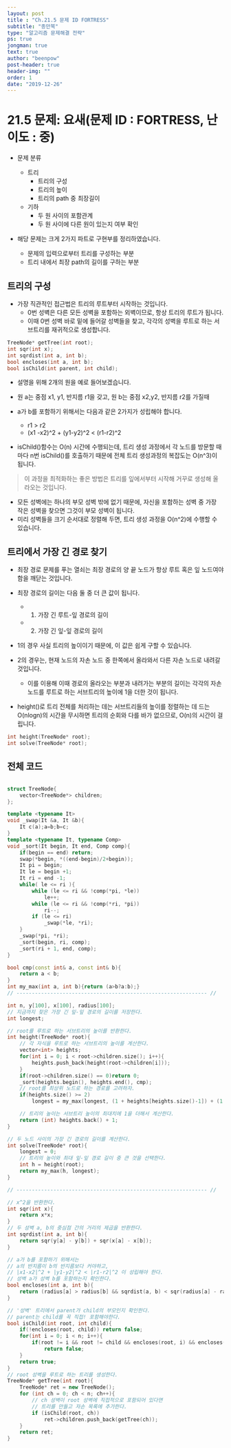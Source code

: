 ```yaml
---
layout: post
title : "Ch.21.5 문제 ID FORTRESS"
subtitle: "종만북"
type: "알고리즘 문제해결 전략"
ps: true
jongman: true
text: true
author: "beenpow"
post-header: true
header-img: ""
order: 1
date: "2019-12-26"
---
```


# 21.5 문제: 요새(문제 ID : FORTRESS, 난이도 : 중)
[algo]: <https://algospot.com/judge/problem/read/FORTRESS>

- 문제 분류
    - 트리
        - 트리의 구성
        - 트리의 높이
        - 트리의 path 중 최장길이
    - 기하
        - 두 원 사이의 포함관계
        - 두 원 사이에 다른 원이 있는지 여부 확인

- 해당 문제는 크게 2가지 파트로 구현부를 정리하였습니다.
    - 문제의 입력으로부터 트리를 구성하는 부분
    - 트리 내에서 최장 path의 길이를 구하는 부분

## 트리의 구성

- 가장 직관적인 접근법은 트리의 루트부터 시작하는 것입니다.
    - 0번 성벽은 다른 모든 성벽을 포함하는 외벽이므로, 항상 트리의 루트가 됩니다.
    - 이때 0번 성벽 바로 밑에 들어갈 성벽들을 찾고, 각각의 성벽을 루트로 하는 서브트리를 재귀적으로
      생성합니다.

```cpp
TreeNode* getTree(int root);
int sqr(int x);
int sqrdist(int a, int b);
bool encloses(int a, int b);
bool isChild(int parent, int child);
```
- 설명을 위해 2개의 원을 예로 들어보겠습니다.
- 원 a는 중점 x1, y1, 반지름 r1을 갖고, 원 b는 중점 x2,y2, 반지름 r2를 가질때
- a가 b를 포함하기 위해서는 다음과 같은 2가지가 성립해야 합니다.
    - r1 > r2
    - (x1 -x2)^2 + (y1-y2)^2 < (r1-r2)^2

- isChild()함수는 O(n) 시간에 수행되는데, 트리 생성 과정에서 각 노드를 방문할 때마다 n번 isChild()를
  호출하기 때문에 전체 트리 생성과정의 복잡도는 O(n^3)이 됩니다.
 
> 이 과정을 최적화하는 좋은 방법은 트리를 잎에서부터 시작해 거꾸로 생성해 올라오는 것입니다.
- 모든 성벽에는 하나의 부모 성벽 밖에 없기 때문에, 자신을 포함하는 성벽 중 가장 작은 성벽을 찾으면
  그것이 부모 성벽이 됩니다.
- 미리 성벽들을 크기 순서대로 정렬해 두면, 트리 생성 과정을 O(n^2)에 수행할 수 있습니다.


## 트리에서 가장 긴 경로 찾기

- 최장 경로 문제를 푸는 열쇠는 최장 경로의 양 끝 노드가 항상 루트 혹은 잎 노드여야 함을 깨닫는
  것입니다.
- 최장 경로의 길이는 다음 둘 중 더 큰 값이 됩니다.
    - 1. 가장 긴 루트-잎 경로의 길이
    - 2. 가장 긴 잎-잎 경로의 길이

- 1의 경우 사실 트리의 높이이기 때문에, 이 값은 쉽게 구할 수 있습니다.
- 2의 경우는, 현재 노드의 자손 노드 중 한쪽에서 올라와서 다른 자손 노드로 내려갈 것입니다.
    - 이를 이용해 이때 경로의 올라오는 부분과 내려가는 부분의 길이는 각각의 자손 노드를 루트로 하는
      서브트리의 높이에 1을 더한 것이 됩니다.

- height()로 트리 전체를 처리하는 데는 서브트리들의 높이를 정렬하는 데 드는 O(nlogn)의 시간을
  무시하면 트리의 순회와 다를 바가 없으므로, O(n)의 시간이 걸립니다.

```cpp
int height(TreeNode* root);
int solve(TreeNode* root);
```


## 전체 코드

```cpp

struct TreeNode{
    vector<TreeNode*> children;
};

template <typename It>
void _swap(It &a, It &b){
    It c(a);a=b;b=c;
}
template <typename It, typename Comp>
void _sort(It begin, It end, Comp comp){
    if(begin == end) return;
    swap(*begin, *((end-begin)/2+begin));
    It pi = begin;
    It le = begin +1;
    It ri = end -1;
    while( le <= ri ){
        while (le <= ri && !comp(*pi, *le))
            le++;
        while (le <= ri && !comp(*ri, *pi))
            ri--;
        if (le <= ri)
            _swap(*le, *ri);
    }
    _swap(*pi, *ri);
    _sort(begin, ri, comp);
    _sort(ri + 1, end, comp);
}

bool cmp(const int& a, const int& b){
    return a < b;
}
int my_max(int a, int b){return (a>b?a:b);}
// -------------------------------------------------------------- //

int n, y[100], x[100], radius[100];
// 지금까지 찾은 가장 긴 잎-잎 경로의 길이를 저장한다.
int longest;

// root를 루트로 하는 서브트리의 높이를 반환한다.
int height(TreeNode* root){
    // 각 자식을 루트로 하는 서브트리의 높이를 계산한다.
    vector<int> heights;
    for(int i = 0; i < root->children.size(); i++){
        heights.push_back(height(root->children[i]));
    }
    if(root->children.size() == 0)return 0;
    _sort(heights.begin(), heights.end(), cmp);
    // root를 최상위 노드로 하는 경로를 고려하자.
    if(heights.size() >= 2)
        longest = my_max(longest, (1 + heights[heights.size()-1]) + (1 +heights[heights.size()-2]));

    // 트리의 높이는 서브트리 높이의 최대치에 1을 더해서 계산한다.
    return (int) heights.back() + 1;
}

// 두 노드 사이의 가장 긴 경로의 길이를 계산한다.
int solve(TreeNode* root){
    longest = 0;
    // 트리의 높이와 최대 잎-잎 경로 길이 중 큰 것을 선택한다.
    int h = height(root);
    return my_max(h, longest);
}

// -------------------------------------------------------------- //

// x^2을 반환한다.
int sqr(int x){
    return x*x;
}
// 두 성벽 a, b의 중심점 간의 거리의 제곱을 반환한다.
int sqrdist(int a, int b){
    return sqr(y[a] - y[b]) + sqr(x[a] - x[b]);
}

// a가 b를 포함하기 위해서는
// a의 반지름이 b의 반지름보다 커야하고,
// |x1-x2|^2 + |y1-y2|^2 < |r1-r2|^2 이 성립해야 한다.
// 성벽 a가 성벽 b를 포함하는지 확인한다.
bool encloses(int a, int b){
    return (radius[a] > radius[b] && sqrdist(a, b) < sqr(radius[a] - radius[b]) );
}

// '성벽' 트리에서 parent가 child의 부모인지 확인한다.
// parent는 child를 꼭 직접! 포함해야한다.
bool isChild(int root, int child){
    if(!encloses(root, child)) return false;
    for(int i = 0; i < n; i++){
        if(root != i && root != child && encloses(root, i) && encloses(i, child))
            return false;
    }
    return true;
}
// root 성벽을 루트로 하는 트리를 생성한다.
TreeNode* getTree(int root){
    TreeNode* ret = new TreeNode();
    for (int ch = 0; ch < n; ch++){
        // ch 성벽이 root 성벽에 직접적으로 포함되어 있다면
        // 트리를 만들고 자손 목록에 추가한다.
        if (isChild(root, ch))
            ret->children.push_back(getTree(ch));
    }
    return ret;
}
```

